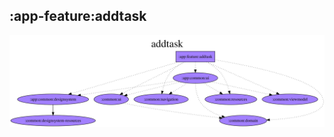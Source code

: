 ## :app-feature:addtask

<img src="../../../resources/dependency_graphs/app-feature-addtask-dependency-graph-multiplatform-projects.svg">